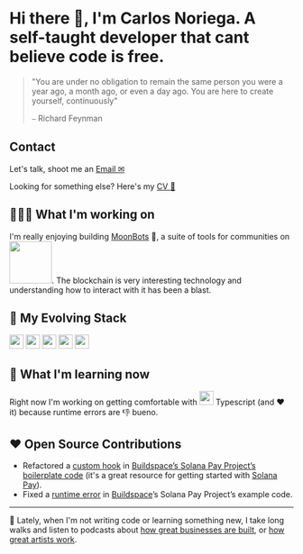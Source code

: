 # Hi there 👋, I'm Carlos Noriega. A self-taught developer that cant believe code is free.


> "You are under no obligation to remain the same person you were a year ago, a month ago, or even a day ago. You are here to create yourself, continuously"
> 
>  ⎯ Richard Feynman


## Contact

Let's talk, shoot me an [Email ✉](mailto:carlos.noriega@hey.com) 

Looking for something else? Here's my [CV 📄](https://drive.google.com/file/d/1kBhLz4Ab0JeXFV-U9uYOIMt38Hla8d9r/view?usp=sharing) 



## 👷🏽‍♂️ What I'm working on
I'm really enjoying building [MoonBots](https://moonbots.co) 🚀, a suite of tools for communities on [<img src="https://solana.com/_next/static/media/solanaLogo.74d35f7a.svg" width="75px"/>](https://solana.com/). The blockchain is very interesting technology and understanding how to interact with it has been a blast. 

## 🧰 My Evolving Stack
<img src="https://cdn.svgporn.com/logos/javascript.svg" height="25px"/>&nbsp;<img src="https://cdn.svgporn.com/logos/react.svg" height="25px"/>&nbsp;<img src="https://cdn.svgporn.com/logos/nodejs.svg" height="25px"/>&nbsp;<img src="https://upload.wikimedia.org/wikipedia/commons/6/64/Expressjs.png" height="25px"/>&nbsp;<img src="https://cdn.svgporn.com/logos/mongodb.svg" height="25px"/>  


## 📓 What I'm learning now
Right now I'm working on getting comfortable with <img src="https://cdn.svgporn.com/logos/typescript-icon.svg" height="25px"/> Typescript (and ❤️ it) because runtime errors are 👎 bueno. 

## ❤️ Open Source Contributions
- Refactored a [custom hook](https://github.com/buildspace/solana-pay-starter/pull/4) in [Buildspace’s Solana Pay Project’s boilerplate code](https://github.com/buildspace/solana-pay-starter) (it's a great resource for getting started with [Solana Pay](https://github.com/solana-labs/solana-pay)).
- Fixed a [runtime error](https://github.com/buildspace/buildspace-projects/pull/1096) in [Buildspace](https://github.com/buildspace/buildspace-projects)’s Solana Pay Project’s example code.

---

🌁 Lately, when I'm not writing code or learning something new, I take long walks and listen to podcasts about [how great businesses are built](https://artofproductpodcast.com/), or [how great artists work](https://open.spotify.com/episode/1ouCALWL15Hxbgk9f8yqhY). 
